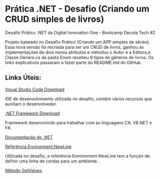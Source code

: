 # Prática .NET - Desafio (Criando um CRUD simples de livros)

Desafio Prático .NET da Digital Innovation One - Bootcamp Decola Tech #2

Projeto baseado no Desafio Prático (Criando um APP simples de séries). Essa nova versão foi recriada para ser um CRUD de livros, 
ganhou as implementações de dois novos atributos e métodos o Autor e a Editora,a Classe Genero.cs da pasta Enum recebeu 8 tipos de gêneros de livros.
Os links explicativos passaram a fazer parte do README.md do GitHub.

## Links Úteis:

[Visual Studio Code Download](https://code.visualstudio.com/Download)

IDE de desenvolvimento utilizada no desafio, contém vários recursos que auxiliam o desenvolvedor.

[.NET Framework Download](https://dotnet.microsoft.com/download/dotnet-framework)

Framework desenvolvido para trabalhar com as linguagens C#, VB.NET e F#.

[Documentação do .NET](https://docs.microsoft.com/pt-br/dotnet/)

[Referência Environment.NewLine](https://docs.microsoft.com/pt-br/dotnet/api/system.environment.newline?view=netcore-3.1)

Utilizada no desafio, a referência Environment.NewLine tem a função de: definir uma linha de cordas para um ambiente.

[Método GetValues](https://docs.microsoft.com/pt-br/dotnet/api/microsoft.visualstudio.workspace.propertysettingshelper.getvalues?view=visualstudiosdk-2022)





